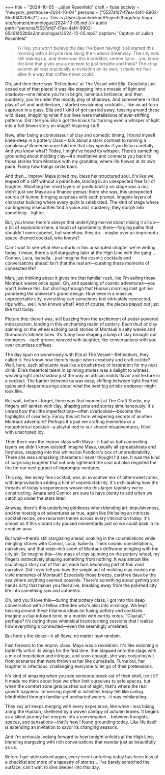 +++
title = "2024-10-05 - Julian Rosenfeld"
draft = false
society = "newyork_penthouse-2024-10-04"
persons = ["5537afd7-f7ea-4af4-9902-85c9f402b6a2"]
+++
This is /Users/joonheekim/Projects/hugo/my-hugo-site/content/monologue/2024-10-05.md
{{< audio
    path="persons/5537afd7-f7ea-4af4-9902-85c9f402b6a2/monologue/2024-10-05.mp3" 
    caption="Caption of Julian Rosenfeld"
>}}
Hey, you won't believe the day I've been having!
It all started this morning with a bicycle ride along the Hudson Greenway. The city was still waking up, and there was this incredible, serene calm... you know the kind that gives you a moment to just breathe and think? The crisp autumn air was practically a revelation on its own; it made me feel alive in a way that coffee never could.

Oh, and then there was 'Reflections' at The Vessel with Ella. Creativity just oozed out of that place! It was like stepping into a mosaic of light and shadows—one minute you're in bright, luminous brilliance, and then suddenly, you're under this moody play of shadows. And somewhere in that play of art and architecture, I started envisioning cocktails... like an art form captured in a glass. Ella and I kind of got carried away, tossing around these wild ideas, imagining what if our lives were installations of ever-shifting patterns. Did I tell you Ella's got the knack for turning even a whisper of light into a full-blown story on stage? Inspiring stuff.

Now, after being a connoisseur of clay and comedic timing, I found myself knee-deep in a pottery class – talk about a stark contrast to running a speakeasy! Someone once told me that clay speaks if you listen carefully. And you know what? Today, I might've heard its whisper. There’s something grounding about molding clay—it’s meditative and connects you back to those stories from Montauk with my grandma, where life flowed at its own pace. Funny how things circle back.

And then... improv! Maya joined me, bless her structured soul. It's like we leaped off a cliff without a parachute, landing in an unexpected free fall of laughter. Watching her shed layers of predictability on stage was a riot. I didn't just see Maya as a finance genius; there she was, this unexpected source of humor, bringing surprises with each prompt. Imagine layers of character building where every quirk is celebrated. The kind of stage where our lingering insecurities find a voice and, suddenly, they morph into something... lighter.

But, you know, there's always that underlying marvel about mixing it all up—a bit of exploration here, a touch of spontaneity there—forging paths that shouldn't even connect, but somehow, they do... maybe over an impromptu space-themed cocktail, who knows?

Can't wait to see what else unfurls in this unscripted chapter we're writing today. I mean, there's still stargazing later at the High Line with the gang... Connor, Luca, Isabella... just imagine the cosmic cocktails and conversations ahead! Isn't that the real art—curating these moments of connected life?

Man, just thinking about it gives me that familiar rush, like I'm sailing those Montauk waves once again.
Oh, and speaking of cosmic adventures—you won't believe this, but strolling through that Hudson morning mist got me pondering the universe's grand design. How even in a massive, unpredictable city, everything can sometimes feel intricately connected, ripe with... well, who knows what? And of course, the pieces played out just like that today.

Picture this: there I was, still buzzing from the excitement of pedal-powered introspection, landing in this enchanting realm of pottery. Each thud of clay spinning on the wheel echoing back stories of Montauk's salty waves and Grandma's kitchen tales. It’s funny how shaping a lump of clay brought out memories—each groove weaved with laughter, like conversations with you over countless coffees.

The day spun on wondrously with Ella at The Vessel—Reflections, they called it. You know how there's magic when creativity and craft collide? Well, here, each silhouette was like a brushstroke of inspiration for my next drink. Ella’s theatrical talent in spinning stories was a delight to witness, weaving light and shadow just the way an artisan molds flavor and texture in a cocktail. The banter between us was easy, shifting between light-hearted quips and deeper musings about what the next big artistic endeavor might look like.

But wait, before I forget, there was that moment at The Craft Studio, my fingers still tainted with clay, shaping pots and stories simultaneously. It's unreal how the little imperfections—often overlooked—become the highlights of creativity. Fancy this art form whispering secrets of another Montauk adventure? Perhaps it's just me crafting memories or a metaphorical cocktail—a playful nod to our shared misadventures, filled with unscripted joy.

Then there was the improv class with Maya—it had us both unraveling layers we didn't know existed! Imagine Maya, usually all spreadsheets and formulas, stepping into this whimsical Pandora's box of unpredictability. There she was unmasking characters I never thought I'd see. It was the kind of surprising laughter that not only lightened the soul but also reignited the fire for our next pursuit of impromptu ventures.

This day, like every fine cocktail, was an evocative mix of bittersweet notes, with improvisation adding a hint of unpredictability. It's exhilarating how the threads of today's experiences weave into this larger tapestry we're constructing. Amara and Connor are sure to have plenty to add when we catch up under the stars later.

Anyway, there's this underlying giddiness when blending art, impulsiveness, and the nostalgia of adventures as true, again like life being an intricate cocktail recipe, one recurrent theme across every interaction today. It's almost as if this vibrant city paused momentarily just so we could bask in its creative aura.

But wait—there’s still stargazing ahead, soaking in the constellations while mingling stories with Connor, Luca, Isabella. Think cosmic constellations, narratives, and that resin-rich scent of Montauk driftwood mingling with the city air.
So imagine this—the mass of clay spinning on the pottery wheel, my fingers instinctively shaping something from nothing. It was almost like sculpting a story out of thin air, each turn becoming part of this vivid narrative. Did I ever tell you how the simple act of molding clay evokes my vivid memories of Montauk? Especially those breezy, carefree days by the sea where anything seemed possible. There's something about getting your hands dirty that makes you feel alive, breaking away from the polished city life into something raw and authentic.

Oh, and you'll love this—during that pottery class, I got into this deep conversation with a fellow attendee who's also into mixology. We kept tossing around these hilarious ideas on fusing pottery and cocktails. Imagine a clay-infused tonic or a martini with earthy notes. "Claytail," perhaps? It’s during these whimsical brainstorming sessions that I realize how everything's connected—even the seemingly unrelated.

But here's the kicker—it all flows, no matter how random. 

Fast forward to the improv class. Maya was a revelation. It's like watching a butterfly unfurl its wings for the first time. She stepped onto the stage with a mix of trepidation and intrigue, and soon enough, she was conjuring wit from scenarios that were thrown at her like curveballs. Turns out, her laughter is infectious, challenging everyone to let go of their pretensions.

It's kind of amazing when you see someone break out of their shell, isn't it? It made me think about how we often limit ourselves to safe spaces, but when the comfort zone gets pushed out of sight, that's where the real growth happens. Immersing myself in activities today felt like sailing blindfolded through familiar yet uncharted waters—it was exhilarating.

They say art keeps merging with every experience, like when I was biking along the Hudson, sheltered by a woven canopy of autumn leaves. It begins as a silent journey but morphs into a conversation... between thoughts, spaces, and sensations—that's how I found grounding today. Like life itself is extending an invitation to savor its changing seasons.

And I'm seriously looking forward to how tonight unfolds at the High Line, blending stargazing with rich conversations that wander just as beautifully as us.

Before I get sidetracked again, every event unfurling today has been less of a checklist and more of a tapestry of stories...
I've barely scratched the surface, can't wait to dive deeper into this day.
